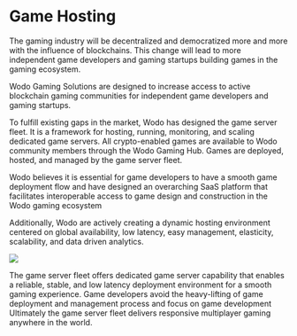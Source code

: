 # Game Hosting

The gaming industry will be decentralized and democratized more and more with the influence of blockchains. This change will lead to more independent game developers and gaming startups building games in the gaming ecosystem.&#x20;

Wodo Gaming Solutions are designed to increase access to active blockchain gaming communities for independent game developers and gaming startups.

To fulfill existing gaps in the market, Wodo has designed the game server fleet. It is a framework for hosting, running, monitoring, and scaling dedicated game servers. All crypto-enabled games are available to Wodo community members through the Wodo Gaming Hub. Games are deployed, hosted, and managed by the game server fleet.

Wodo believes it is essential for game developers to have a smooth game deployment flow and have designed an overarching SaaS platform that facilitates interoperable access to game design and construction in the Wodo gaming ecosystem

Additionally, Wodo are actively creating a dynamic hosting environment centered on global availability, low latency, easy management, elasticity, scalability, and data driven analytics.

![](../.gitbook/assets/wodo\_game\_server\_fleet.jpg)

The game server fleet offers dedicated game server capability that enables a reliable, stable, and low latency deployment environment for a smooth gaming experience. Game developers avoid the heavy-lifting of game deployment and management process and focus on game development  Ultimately the game server fleet delivers responsive multiplayer gaming anywhere in the world.
